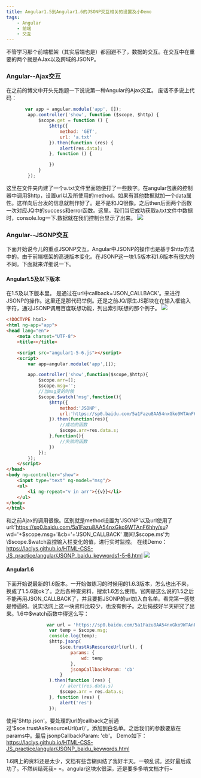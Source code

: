 ```yaml
---
title: Angular1.5到Angular1.6的JSONP交互相关的设置及小Demo
tags: 
	- Angular 
	- 前端
	- 交互
---
```


不管学习那个前端框架（其实后端也是）都回避不了，数据的交互。在交互中在重要的两个就是AJax以及跨域的JSONP。

###  Angular--Ajax交互
在之前的博文中开头先跑题一下说说第一种Angular的Ajax交互。
废话不多说上代码：
```javascript
       var app = angular.module('app', []);
        app.controller('show', function ($scope, $http) {
            $scope.get = function () {
                $http({
                    method: 'GET',
                    url: 'a.txt'
                }).then(function (res) {
                    alert(res.data);
                }, function () {

                })
            }
        });
```
这里在文件夹内建了一个a.txt文件里面随便打了一些数字。在angular包裹的控制器中调用$http，设置url以及所使用的method。如果有其他数据就加一个data属性。这样向后台发的信息就制作好了。是不是和JQ很像。之后then后面两个函数一次对应JQ中的success和error函数。这里。我们当它成功获取a.txt文件中数据时，console.log一下.数据就在我们控制台显示了出来。
![](/assets/blogImg/20170323-1.jpg)

###  Angular--JSONP交互

下面开始说今儿的重点JSONP交互。Angular中JSONP的操作也是基于$http方法中的。由于前端框架的高速版本变化。在JSONP这一块1.5版本和1.6版本有很大的不同。下面就来详细说一下。
<!-- more -->
####  Angular1.5及以下版本
在1.5及以下版本里。
是通过在url中callback='JSON_CALLBACK'。来进行JSONP的操作。这里还是那代码举例。还是之前JQ/原生JS那块在在输入框输入字符，通过JSONP调用百度联想功能，列出索引联想的那个例子。
![](/assets/blogImg/20170323-3.jpg)
```html
<!DOCTYPE html>
<html ng-app="app">
<head lang="en">
    <meta charset="UTF-8">
    <title></title>

    <script src="angular1-5-6.js"></script>
    <script>
        var app=angular.module('app',[]);

        app.controller('show',function($scope,$http){
            $scope.arr=[];
            $scope.msg='';
            //当msg变的时候
            $scope.$watch('msg',function(){
                $http({
                    method:'JSONP',
                    url:'https://sp0.baidu.com/5a1Fazu8AA54nxGko9WTAnF6hhy/su?wd='+$scope.msg+'&cb='+'JSON_CALLBACK'
                }).then(function(res){
                    //成功的函数
                    $scope.arr=res.data.s;
                },function(){
                    //失败的函数
                })
            });
        });
    </script>
</head>
<body ng-controller="show">
    <input type="text" ng-model="msg"/>
    <ul>
        <li ng-repeat="v in arr">{{v}}</li>
    </ul>
</body>
</html>
```
和之前Ajax的调用很像。区别就是method设置为‘JSONP’以及url使用了
	url:'https://sp0.baidu.com/5a1Fazu8AA54nxGko9WTAnF6hhy/su?			wd='+$scope.msg+'&cb='+'JSON_CALLBACK'
期间\$scope.ms'为\$scope.$watch监控输入栏变化的值，进行实时监控。
在线Demo：https://laclys.github.io/HTML-CSS-JS_practice/angular/JSONP_baidu_keywords1-5-6.html
![](/assets/blogImg/20170323-2.jpg)

####  Angular1.6

下面开始说最新的1.6版本。一开始做练习的时候用的1.6.3版本，怎么也出不来，换成了1.5.6就ok了。之后各种查资料，搜索1.6怎么使用。官网是这么说的1.5之后不能再用JSON_CALLBACK了，并且要把JSONP的url加入白名单。看完第一感觉是懵逼的。说实话网上这一块资料比较少，也没有例子。之后捣鼓好半天研究了出来。1.6中\$watch函数中得这么写：
```javascript
               var url = 'https://sp0.baidu.com/5a1Fazu8AA54nxGko9WTAnF6hhy/su';
                var temp = $scope.msg;
                console.log(temp);
                $http.jsonp(
                    $sce.trustAsResourceUrl(url), {
                        params: {
                            wd: temp
                        },
                        jsonpCallbackParam: 'cb'
                    }
                ).then(function (res) {
                    // alert(res.data.s)
                    $scope.arr = res.data.s;
                }, function (res) {
                    alert('res')
                });
```
使用'\$http.json'。要处理的url的callback之前通过'\$sce.trustAsResourceUrl(url)'，添加到白名单。之后我们的参数要放在params中。最后 jsonpCallbackParam: 'cb'。
Demo如下：https://laclys.github.io/HTML-CSS-JS_practice/angular/JSONP_baidu_keywords.html

1.6网上的资料还是太少，文档有些含糊纠结了我好半天。一顿乱试。还好最后成功了。不然纠结死我= =。angular这块水很深，还是要多多啃文档才行~
